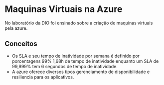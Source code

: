 # Maquinas Virtuais na Azure
No laboratório da DIO foi ensinado sobre a criação de maquinas virtuais pela azure. 


## Conceitos 
 - Os SLA e seu tempo de inatividade por semana é definido por porcentagens 99% 1,68h de tempo de inatividade enquanto um SLA de 99,999% tem 6 segundos de tempo de inatividade.
 - A azure oferece diversos tipos gerenciamento de disponibilidade e resiliencia para os aplicativos. 
